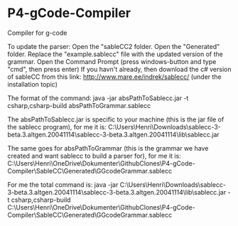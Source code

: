 # P4-gCode-Compiler
Compiler for g-code

To update the parser:
Open the "sableCC2 folder.
Open the "Generated" folder.
Replace the "example.sablecc" file with the updated version of the grammar.
Open the Command Prompt (press windows-button and type "cmd", then press enter)
If you havn't already, then download the c# version of sableCC from this link: http://www.mare.ee/indrek/sablecc/ (under the installation topic)

The format of the command:
java -jar absPathToSablecc.jar -t csharp,csharp-build  absPathToGrammar.sablecc

The absPathToSablecc.jar is specific to your machine (this is the jar file of the sablecc program), for me it is:
C:\Users\Henri\Downloads\sablecc-3-beta.3.altgen.20041114\sablecc-3-beta.3.altgen.20041114\lib\sablecc.jar

The same goes for absPathToGrammar (this is the grammar we have created and want sablecc to build a parser for), for me it is: C:\Users\Henri\OneDrive\Dokumenter\GithubClones\P4-gCode-Compiler\SableCC\Generated\GGcodeGrammar.sablecc

For me the total command is:
java -jar C:\Users\Henri\Downloads\sablecc-3-beta.3.altgen.20041114\sablecc-3-beta.3.altgen.20041114\lib\sablecc.jar -t csharp,csharp-build  C:\Users\Henri\OneDrive\Dokumenter\GithubClones\P4-gCode-Compiler\SableCC\Generated\GGcodeGrammar.sablecc
